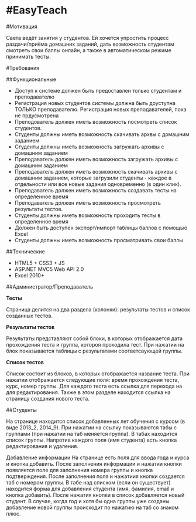 #EasyTeach
========

#Мотивация

Света ведёт занятия у студентов. Ей хочется упростить процесс раздачи/приёма домашних заданий, дать возможность студентам смотреть свои баллы онлайн, а также в автоматическом режиме принимать тесты.

#Требования

##Функциональные

- Доступ к системе должен быть предоставлен только студентам и преподавателю
- Регистрация новых студентов системы должна быть доуступна ТОЛЬКО преподавателю. Регистрация новых преподавателей, пока не прдусмотрена
- Преподователь должен иметь возможность посмотреть список студентов.
- Студенты должны иметь возможность скачивать архвы с домашним заданием
- Студенты должны иметь возможность загружать архивы с домашним заданием
- Преподаватель должен иметь возможность загружать архивы с домашним заданием
- Преподаватель должен иметь возможность скачивать архивы с домашним заданием, которые загрузили студенты - каждое в отдельности или все новые задания одновременно (в один клик).
- Преподаватель должен иметь возможность создавать тесты на определенное время
- Преподаватель должен иметь возможность просмотреть результаты тестов.
- Студенты должны иметь возможность проходить тесты в определенное время
- Должен быть доступен экспорт/импорт таблицы баллов с помощью Excel
- Студенты должны иметь возможность просматривать свои баллы

##Технические

- HTML5 + CSS3 + JS
- ASP.NET MVC5 Web API 2.0
- Excel 2010+

##Администратор/Преподаватель

**Тесты**

Страница делится на два раздела (колонки): результаты тестов и список созданных тестов.

**Результаты тестов**

Результаты представляют собой блоки, в которых отображается дата прохождения теста и группа, котороя проходила тест. При нажатии на блок показывается таблицы с результатами соответсвующей группы.

**Список тестов**

Список состоит из блоков, в которых отображается название теста. При нажатии отображается следующие поля: время прохождения теста, курс, номер группы. Для каждого теста есть ссылка для перехода на для редактирования. Также в этом разделе находится ссылка на страницу создания нового теста.

##Студенты

На странице находится список добавленных лет обучения с курсом (в виде 2013_2, 2014_9). При нажатии на ссылку показываются табы с группами (при нажатии на таб меняется группа). В табах находится список группы. Напротив каждого поля (имя студента) есть кнопка редактирования и удаления.

Добавление информации
На странице есть поля для ввода года и курса и кнопка добавить. После заполнения информации и нажатии кнопки появляется поле для заполнения номера группы и кнопка подтверждения. После заполнения поля и нажатиия кнопки создается таб с номером группы. В табе над списком (если он существует) находится форма для добавления студента (имя, фамилия, email и кнопка добавить). После нажатия кнопки в список добавляется новый студент. 
В случае, когда год и хотя бы одна группы уже созданы добавление новой группы происходит по нажатию на таб со знаком плюс. 
